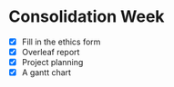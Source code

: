 # Consolidation Week

- [x] Fill in the ethics form
- [x] Overleaf report
- [x] Project planning
- [x] A gantt chart
